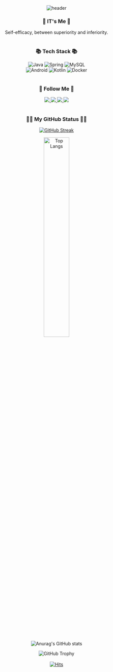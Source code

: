 <div align="center">
  <img src="https://capsule-render.vercel.app/api?type=venom&color=auto&height=300&section=header&text=Welcome&fontSize=90&animation=fadeIn&desc=Hyejin's%20GitHub%20Profile&descAlignY=65&descAlign=62"&textBackground=true alt="header"/>
<h3>👋 IT's Me 👋</h3>

Self-efficacy, between superiority and inferiority. 
<br><br>

<div align="center">
  <h3>📚 Tech Stack 📚</h3>
  <div>
    <img src="https://img.shields.io/badge/java-ffa500?style=for-the-badge&logo=OpenJDK&logoColor=white" alt="Java" />
    <img src="https://img.shields.io/badge/Spring-6DB33F?style=for-the-badge&logo=Spring&logoColor=white" alt="Spring" />
    <img src="https://img.shields.io/badge/MySQL-4479A1?style=for-the-badge&logo=MySQL&logoColor=white" alt="MySQL" />
  </div>
  <div>
    <img src="https://img.shields.io/badge/Android-3DDC84?style=for-the-badge&logo=Android&logoColor=white" alt="Android" />
    <img src="https://img.shields.io/badge/Kotlin-7F52FF?style=for-the-badge&logo=Kotlin&logoColor=white" alt="Kotlin" />
    <img src="https://img.shields.io/badge/docker-%230db7ed.svg?style=for-the-badge&logo=docker&logoColor=white" alt="Docker" />
  </div>
  <br>
</div>

<div align="center">
  <h3>🌈 Follow Me 🌈</h3>
<span>
    <a href="https://hyejinworkspace.notion.site/HyeJin-Portfolio-fec8d9843fae4152a7996d8f3301e6e4?pvs=4">
    <img src="https://img.shields.io/badge/portfolio-faf082?style=for-the-badge&logo=youtubegaming&logoColor=white"/>
  </a>
</span>
<span>
    <a href="https://hyejinworkspace.notion.site/HyeJin-fb9e294c759548829fef74e3bc8c43b4?pvs=4">
    <img src="https://img.shields.io/badge/Study-d2e1ff?style=for-the-badge&logo=codeigniter&logoColor=white"/>
  </a>
</span>
<span>
  <a href="mailto:olivia019182@gmail.com">
    <img src="https://img.shields.io/badge/Email-black?style=for-the-badge&logo=Gmail&logoColor=white"/>
  </a>
</span>
<span>
  <a href="https://www.instagram.com/khyaejin/">
    <img src="https://img.shields.io/badge/Instagram-C13584?style=for-the-badge&logo=Instagram&logoColor=white"/>
  </a>
</span>
</div><br>

<div align="center">
<h3>👩‍💻 My GitHub Status 👩‍💻</h3>

[![GitHub Streak](https://streak-stats.demolab.com/?user=khyaejin)](https://git.io/streak-stats)

<div align = "center">
  
<!-- used Languages-->
<img src="https://github-readme-stats.vercel.app/api/top-langs/?username=khyaejin&layout=compact&hide_border=true&bg_color=30,91eae4,86A8E7&title_color=fff&text_color=fff" alt="Top Langs" width=40%/>

<!-- git review -->
  ![Anurag's GitHub stats](https://github-readme-stats.vercel.app/api?username=khyaejin&show_icons=true&hide=stars)

<!-- trophy-->
<img src="https://github-profile-trophy.vercel.app/?username=khyaejin&margin-w=15&row=2&column=4&no-frame=true" alt="GitHub Trophy" widtd=58%/>

</div>

<div align="center">
  <br>
  <a href="https://hits.seeyoufarm.com">
    <img src="https://hits.seeyoufarm.com/api/count/incr/badge.svg?url=https%3A%2F%2Fgithub.com%2Flhjbg0821&count_bg=%2379C83D&title_bg=%23555555&icon=&icon_color=%23E7E7E7&title=hits&edge_flat=false" alt="Hits" />
  </a>
</div>


